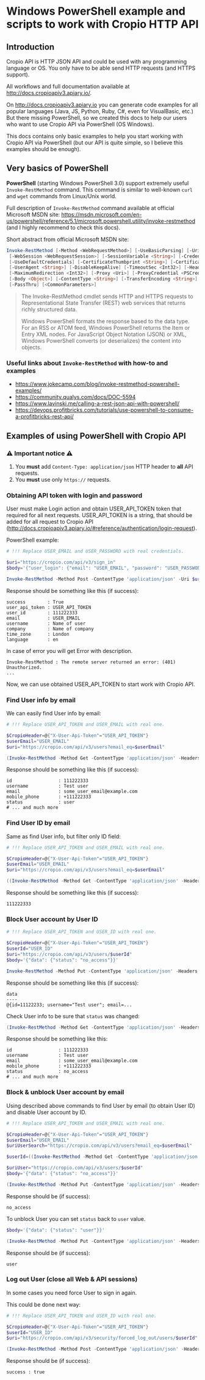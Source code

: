# Windows PowerShell example and scripts to work with Cropio HTTP API

## Introduction

Cropio API is HTTP JSON API and could be used with any programming language or OS. You only have to be able send HTTP requests (and HTTPS support).

All workflows and full documentation available at http://docs.cropioapiv3.apiary.io/.

On http://docs.cropioapiv3.apiary.io you can generate code examples for all popular languages (Java, JS, Python, Ruby, C#, even for VisualBasic, etc.) But there missing PowerShell, so we created this docs to help our users who want to use Cropio API via PowerShell (OS Windows).

This docs contains only basic examples to help you start working with Cropio API via PowerShell (but our API is quite simple, so I believe this examples should be enough).

## Very basics of PowerShell

**PowerShell** (starting Windows PowerShell 3.0) support extremely useful `Invoke-RestMethod` command. This command is similar to well-known `curl` and `wget` commands from Linux/Unix world.

Full description of `Invoke-RestMethod` command available at official Microsoft MSDN site: https://msdn.microsoft.com/en-us/powershell/reference/5.1/microsoft.powershell.utility/invoke-restmethod (and I highly recommend to check this docs).

Short abstract from official Microsoft MSDN site:

```PowerShell
Invoke-RestMethod [-Method <WebRequestMethod>] [-UseBasicParsing] [-Uri] <Uri>
 [-WebSession <WebRequestSession>] [-SessionVariable <String>] [-Credential <PSCredential>]
 [-UseDefaultCredentials] [-CertificateThumbprint <String>] [-Certificate <X509Certificate>]
 [-UserAgent <String>] [-DisableKeepAlive] [-TimeoutSec <Int32>] [-Headers <IDictionary>]
 [-MaximumRedirection <Int32>] [-Proxy <Uri>] [-ProxyCredential <PSCredential>] [-ProxyUseDefaultCredentials]
 [-Body <Object>] [-ContentType <String>] [-TransferEncoding <String>] [-InFile <String>] [-OutFile <String>]
 [-PassThru] [<CommonParameters>]
```

> The Invoke-RestMethod cmdlet sends HTTP and HTTPS requests to Representational State Transfer (REST) web services that returns richly structured data.
>
> Windows PowerShell formats the response based to the data type. For an RSS or ATOM feed, Windows PowerShell returns the Item or Entry XML nodes. For JavaScript Object Notation (JSON) or XML, Windows PowerShell converts (or deserializes) the content into objects.

### Useful links about `Invoke-RestMethod` with how-to and examples

* https://www.jokecamp.com/blog/invoke-restmethod-powershell-examples/
* https://community.qualys.com/docs/DOC-5594
* https://www.lavinski.me/calling-a-rest-json-api-with-powershell/
* https://devops.profitbricks.com/tutorials/use-powershell-to-consume-a-profitbricks-rest-api/

## Examples of using PowerShell with Cropio API

### :warning: Important notice :warning:

1. You **must** add `Content-Type: application/json` HTTP header to **all** API requests.
2. You **must** use only `https://` requests.

### Obtaining API token with login and password

User must make Login action and obtain USER_API_TOKEN token that required for all next requests. USER_API_TOKEN is a string, that should be added for all request to Cropio API (http://docs.cropioapiv3.apiary.io/#reference/authentication/login-request).

PowerShell example:
```PowerShell
# !!! Replace USER_EMAIL and USER_PASSWORD with real credentials.

$uri="https://cropio.com/api/v3/sign_in"
$body='{"user_login": {"email": "USER_EMAIL", "password": "USER_PASSWORD"}}'

Invoke-RestMethod -Method Post -ContentType 'application/json' -Uri $uri -Body $body
```

Response should be something like this (if success):
```
success        : True
user_api_token : USER_API_TOKEN
user_id        : 111222333
email          : USER_EMAIL
username       : Name of user
company        : Name of company
time_zone      : London
language       : en
```

In case of error you will get Error with description.
```
Invoke-RestMethod : The remote server returned an error: (401) Unauthorized.
...
```

Now, we can use obtained USER_API_TOKEN to start work with Cropio API.

### Find User info by email

We can easily find User info by email:

```PowerShell
# !!! Replace USER_API_TOKEN and USER_EMAIL with real one.

$CropioHeader=@{"X-User-Api-Token"="USER_API_TOKEN"}
$userEmail="USER_EMAIL"
$uri="https://cropio.com/api/v3/users?email_eq=$userEmail"

(Invoke-RestMethod -Method Get -ContentType 'application/json' -Headers $CropioHeader -Uri $uri).data | Select-Object -First 1
```

Response should be something like this (if success):
```
id                 : 111222333
username           : Test user
email              : some_user_email@example.com
mobile_phone       : +111222333
status             : user
# ... and much more
```

### Find User ID by email

Same as find User info, but filter only ID field:

```PowerShell
# !!! Replace USER_API_TOKEN and USER_EMAIL with real one.

$CropioHeader=@{"X-User-Api-Token"="USER_API_TOKEN"}
$userEmail="USER_EMAIL"
$uri="https://cropio.com/api/v3/users?email_eq=$userEmail"

((Invoke-RestMethod -Method Get -ContentType 'application/json' -Headers $CropioHeader -Uri $uri).data | Select-Object -First 1).id
```

Response should be something like this (if success):
```
111222333
```

### Block User account by User ID

```PowerShell
# !!! Replace USER_API_TOKEN and USER_ID with real one.

$CropioHeader=@{"X-User-Api-Token"="USER_API_TOKEN"}
$userId="USER_ID"
$uri="https://cropio.com/api/v3/users/$userId"
$body='{"data": {"status": "no_access"}}'

Invoke-RestMethod -Method Put -ContentType 'application/json' -Headers $CropioHeader -Uri $uri -Body $body
```

Response should be something like this (if success):
```
data
----
@{id=11122233; username="Test user"; email=...
```

Check User info to be sure that `status` was changed:

```PowerShell
(Invoke-RestMethod -Method Get -ContentType 'application/json' -Headers $CropioHeader -Uri $uri).data
```

Response should be something like this:
```
id                 : 111222333
username           : Test user
email              : some_user_email@example.com
mobile_phone       : +111222333
status             : no_access
# ... and much more
```

### Block & unblock User account by email

Using described above commands to find User by email (to obtain User ID) and disable User account by ID.

```PowerShell
# !!! Replace USER_API_TOKEN and USER_EMAIL with real one.

$CropioHeader=@{"X-User-Api-Token"="USER_API_TOKEN"}
$userEmail="USER_EMAIL"
$uriUserSearch="https://cropio.com/api/v3/users?email_eq=$userEmail"

$userId=((Invoke-RestMethod -Method Get -ContentType 'application/json' -Headers $CropioHeader -Uri $uriUserSearch).data | Select-Object -First 1).id

$uriUser="https://cropio.com/api/v3/users/$userId"
$body='{"data": {"status": "no_access"}}'

(Invoke-RestMethod -Method Put -ContentType 'application/json' -Headers $CropioHeader -Uri $uriUser -Body $body).data.status
```

Response should be (if success):
```
no_access
```

To unblock User you can set `status` back to `user` value.

```PowerShell
$body='{"data": {"status": "user"}}'

(Invoke-RestMethod -Method Put -ContentType 'application/json' -Headers $CropioHeader -Uri $uriUser -Body $body).data.status
```

Response should be (if success):
```
user
```

### Log out User (close all Web & API sessions)

In some cases you need force User to sign in again.

This could be done next way:
```PowerShell
# !!! Replace USER_API_TOKEN and USER_ID with real one.

$CropioHeader=@{"X-User-Api-Token"="USER_API_TOKEN"}
$userId="USER_ID"
$uri="https://cropio.com/api/v3/security/forced_log_out/users/$userId"

(Invoke-RestMethod -Method Post -ContentType 'application/json' -Headers $CropioHeader -Uri $uri).data
```

Response should be (if success):
```
success : true
```
